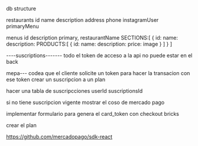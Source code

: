 db structure

restaurants
  id
  name
  description
  address
  phone
  instagramUser
  primaryMenu


menus
  id
  description
  primary,
  restaurantName
  SECTIONS:[
    {
      id:
      name:
      description:
      PRODUCTS:[
        {
          id:
          name:
          description:
          price:
          image
        }
      ]
    }
  ]

----suscriptions-------
todo
  el token de acceso a la api no puede estar en el back


mepa---
codea que el cliente solicite un token para hacer la transacion
con ese token crear un suscripcion a un plan

hacer una tabla de suscripcciones
  userId
  suscriptionsId

si no tiene suscripcion vigente mostrar el coso de mercado pago

implementar formulario para genera el card_token
 con checkout bricks

 crear el plan

 https://github.com/mercadopago/sdk-react